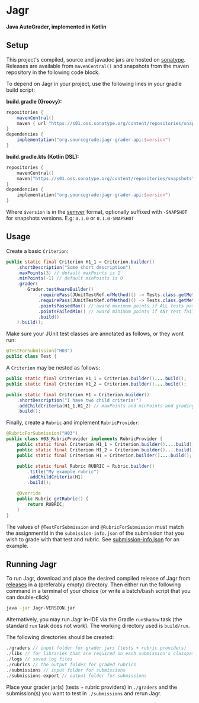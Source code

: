 # Jagr

**Java AutoGrader, implemented in Kotlin**

## Setup

This project's compiled, source and javadoc jars are hosted on [sonatype](https://s01.oss.sonatype.org).
Releases are available from `mavenCentral()` and snapshots from the maven repository in the following code block.

To depend on Jagr in your project, use the following lines in your gradle build script:

**build.gradle (Groovy):**
```groovy
repositories {
    mavenCentral()
    maven { url "https://s01.oss.sonatype.org/content/repositories/snapshots" } // only needed for snapshot versions
}
dependencies {
    implementation("org.sourcegrade:jagr-grader-api:$version")
}
```

**build.gradle.kts (Kotlin DSL):**
```kotlin
repositories {
    mavenCentral()
    maven("https://s01.oss.sonatype.org/content/repositories/snapshots") // only needed for snapshot versions
}
dependencies {
    implementation("org.sourcegrade:jagr-grader-api:$version")
}
```

Where `$version` is in the [semver](https://semver.org/) format, optionally suffixed with `-SNAPSHOT` for snapshots versions.
E.g: `0.1.0` or `0.1.0-SNAPSHOT`

## Usage

Create a basic `Criterion`:

```java
public static final Criterion H1_1 = Criterion.builder()
    .shortDescription("Some short description")
    .maxPoints(3) // default maxPoints is 1
    .minPoints(-1) // default minPoints is 0
    .grader(
        Grader.testAwareBuilder()
            .requirePass(JUnitTestRef.ofMethod(() -> Tests.class.getMethod("testPositiveInts")))
            .requirePass(JUnitTestRef.ofMethod(() -> Tests.class.getMethod("testNegativeInts")))
            .pointsPassedMax() // award maximum points if ALL tests passed
            .pointsFailedMin() // award minimum points if ANY test failed
            .build()
    ).build();
```

Make sure your JUnit test classes are annotated as follows, or they wont run:

```java
@TestForSubmission("H03")
public class Test {
```

A `Criterion` may be nested as follows:

```java
public static final Criterion H1_1 = Criterion.builder()....build();
public static final Criterion H1_2 = Criterion.builder()....build();

public static final Criterion H1 = Criterion.builder()
    .shortDescription("I have two child criteria!")
    .addChildCriteria(H1_1,H1_2) // maxPoints and minPoints and grading is inferred from child criteria
    .build();
```

Finally, create a `Rubric` and implement `RubricProvider`:

```java
@RubricForSubmission("H03")
public class H03_RubricProvider implements RubricProvider {
    public static final Criterion H1_1 = Criterion.builder()....build();
    public static final Criterion H1_2 = Criterion.builder()....build();
    public static final Criterion H1 = Criterion.builder()....build();

    public static final Rubric RUBRIC = Rubric.builder()
        .title("My example rubric")
        .addChildCriteria(H1)
        .build();

    @Override
    public Rubric getRubric() {
        return RUBRIC;
    }
}
```

The values of `@TestForSubmission` and `@RubricForSubmission` must match the assignmentId in the `submission-info.json` of the
submission that you wish to grade with that test and rubric. See
[submission-info.json](https://github.com/SourceGrade/SubmissionTemplate/blob/master/src/main/resources/submission-info.json)
for an example.

## Running Jagr

To run Jagr, download and place the desired compiled release of Jagr from
[releases](https://github.com/SourceGrade/Jagr/releases) in a (preferably empty) directory. Then either run the following command
in a terminal of your choice (or write a batch/bash script that you can double-click)
```bash
java -jar Jagr-VERSION.jar
```

Alternatively, you may run Jagr in-IDE via the Gradle `runShadow` task (the standard `run` task does not work).
The working directory used is `build/run`.

The following directories should be created:
```java
./graders // input folder for grader jars (tests + rubric providers)
./libs // for libraries that are required on each submission's classpath
./logs // saved log files
./rubrics // the output folder for graded rubrics
./submissions // input folder for submissions
./submissions-export // output folder for submissions
```

Place your grader jar(s) (tests + rubric providers) in `./graders` and the submission(s) you want to test in `./submissions` and
rerun Jagr.
